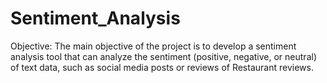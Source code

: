 # Sentiment_Analysis
Objective:
        The main objective of the project is to develop a sentiment analysis tool that can analyze the sentiment (positive, negative, or neutral) of text data, such as social media posts or reviews of Restaurant reviews.

